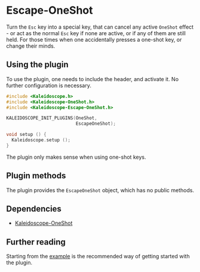 # Escape-OneShot

Turn the `Esc` key into a special key, that can cancel any active `OneShot`
effect - or act as the normal `Esc` key if none are active, or if any of them
are still held. For those times when one accidentally presses a one-shot key, or
change their minds.

## Using the plugin

To use the plugin, one needs to include the header, and activate it. No further
configuration is necessary.

```c++
#include <Kaleidoscope.h>
#include <Kaleidoscope-OneShot.h>
#include <Kaleidoscope-Escape-OneShot.h>

KALEIDOSCOPE_INIT_PLUGINS(OneShot,
                          EscapeOneShot);

void setup () {
  Kaleidoscope.setup ();
}
```

The plugin only makes sense when using one-shot keys.

## Plugin methods

The plugin provides the `EscapeOneShot` object, which has no public methods.

## Dependencies

* [Kaleidoscope-OneShot](OneShot.md)

## Further reading

Starting from the [example][plugin:example] is the recommended way of getting
started with the plugin.

 [plugin:example]: ../../examples/Keystrokes/Escape-OneShot/Escape-OneShot.ino
